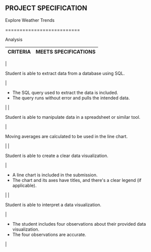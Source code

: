 PROJECT SPECIFICATION
---------------------

Explore Weather Trends

==========================

Analysis

| CRITERIA | MEETS SPECIFICATIONS |
| --- | --- |
|

Student is able to extract data from a database using SQL.

 |

-   The SQL query used to extract the data is included.
-   The query runs without error and pulls the intended data.

 |
|

Student is able to manipulate data in a spreadsheet or similar tool.

 |

Moving averages are calculated to be used in the line chart.

 |
|

Student is able to create a clear data visualization.

 |

-   A line chart is included in the submission.
-   The chart and its axes have titles, and there's a clear legend (if applicable).

 |
|

Student is able to interpret a data visualization.

 |

-   The student includes four observations about their provided data visualization.
-   The four observations are accurate.

 |